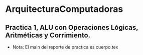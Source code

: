 # ArquitecturaComputadoras
## Practica 1, ALU con Operaciones Lógicas, Aritméticas y Corrimiento.
 - Nota: El main del reporte de practica es cuerpo.tex
